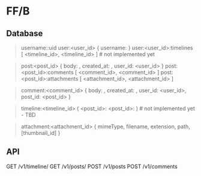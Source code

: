 FF/B
====

Database
--------

> username:<username>:uid
> user:<user_id> { username: <username> }
> user:<user_id>:timelines [ <timeline_id>, <timeline_id> ] # not implemented yet

> post:<post_id> { body: <body>, created_at: <timestamp>, user_id: <user_id> }
> post:<post_id>:comments [ <comment_id>, <comment_id> ]
> post:<post_id>:attachments [ <attachment_id>, <attachment_id> ]

> comment:<comment_id> { body: <body>, created_at: <timestamp>, user_id: <user_id>, post_id: <post_id> }

> timeline:<timeline_id> ( <post_id>:<timestamp> <post_id>:<timestamp> ) # not implemented yet - TBD

> attachment:<attachment_id> { mimeType, filename, extension, path, [thumbnail_id] }

API
---

GET /v1/timeline/<username>
GET /v1/posts/<postId>
POST /v1/posts
POST /v1/comments
